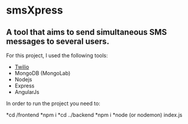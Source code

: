 # smsXpress

## A tool that aims to send simultaneous SMS messages to several users.

For this project, I used the following tools:

* [Twilio](https://www.twilio.com/)
* MongoDB (MongoLab)
* Nodejs
* Express
* AngularJs


In order to run the project you need to:

*cd /frontend
*npm i
*cd ../backend
*npm i
*node (or nodemon) index.js
